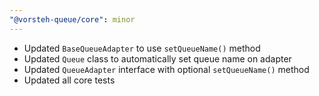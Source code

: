 ```yaml
---
"@vorsteh-queue/core": minor
---
```


- Updated `BaseQueueAdapter` to use `setQueueName()` method
- Updated `Queue` class to automatically set queue name on adapter
- Updated `QueueAdapter` interface with optional `setQueueName()` method
- Updated all core tests
